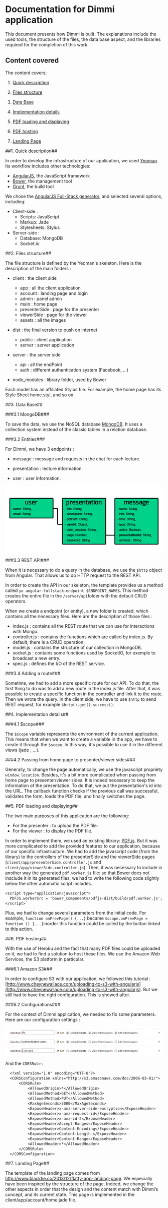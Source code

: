 Documentation for Dimmi application
===================================

This document presents how Dimmi is built. The explanations include the used tools, the structure of the files, the data base aspect, and the libraries required for the completion of this work.

## Content covered

The content covers:

1. [Quick description](#description)

2. [Files structure](#structure)

3. [Data Base](#db)

4. [Implementation details](#details)

5. [PDF loading and displaying](#loading)

6. [PDF hosting](#hosting)

7. [Landing Page](#landing)


##1. <a name="description"></a>Quick description##

In order to develop the infrastructure of our application, we used [Yeoman](http://yeoman.io). Its workflow includes other technologies:
* [AngularJS]( https://angularjs.org), the JavaScript framework
* [Bower](), the management tool
* [Grunt](), the build tool

We chose the [AngularJS Full-Stack generator](https://github.com/DaftMonk/generator-angular-fullstack), and selected several options, including:
* Client-side :
	* Scripts: JavaScript
	* Markup: Jade 
	* Stylesheets: Stylus
* Server-side :
	* Database: MongoDB 
	* Socket.io


##2. <a name="structure"></a>Files structure##

The file structure is defined by the Yeoman's skeleton. Here is the description of the main folders :

* client : the client side 
	* app : all the client application
	* account : landing page and login
	* admin : panel admin
	* main : home page
	* presenterSide : page for the presenter
    * viewerSide : page for the viewer
    * assets : all the images 
	
* dist : the final version to push on internet
    * public : client application
    * server : server application
	
* server : the server side 
    * api : all the endPoint 
    * auth : different authentication system (Facebook, ...)

* node_modules : library folder, used by Bower
	
Each model has an affiliated Stylus file. For example, the home page has its Style Sheet home.styl, and so on.


##3. <a name="db"></a>Data Base##

###3.1 MongoDB###

To save the data, we use the NoSQL database [MongoDB](http://www.mongodb.org/). It uses a collection system instead of the classic tables in a relation database.

###3.2 Entities###

For Dimmi, we have 3 endpoints : 

  * message : message and requests in the chat for each lecture.
  
  * presentation : lecture information.
  
  * user : user information.
  
<img src="https://github.com/Auriana/TWEB_Project1/blob/master/doc-img/entities.jpg" alt="entities" title="entities" align="center" />

###3.3 REST API###

When it is necessary to do a query in the database, we use the `$http` object from Angular. That allows us to do HTTP request to the REST API.

In order to create the API in our skeleton, the template provides us a method called `yo angular-fullstack:endpoint $ENDPOINT_NAME$`. 
This method creates the entire file in the `/server/api`folder with the default CRUD operators.

When we create a endpoint (or entity), a new folder is created, which contains all the necessary files. Here are the description of those files :

* index.js : contains all the REST route that we can use for interactions with Mongo.
* controller.js : contains the functions which are called by index.js. By default, there is a CRUD operation.
* model.js : contains the structure of our collection in MongoDB.
* socket.js : contains some functions used by SocketIO, for exemple to broadcast a new entry.
* spec.js : defines the I/O of the REST service.
  
###3.4 Adding a route###
 
Sometime, we had to add a more specific route for our API. To do that, the first thing to do was to add a new route in
the index.js file. After that, it was possible to create a specific function in the controller and link it to the route. Then we wrote the query.
In the client side, we have to use `$http` to send REST request, for example `$http().get().success()`.

	
##4. <a name="details"></a>Implementation details##

###4.1 $scope###

The `$scope` variable represents the environment of the current application. This means that when we want to create a variable in the app, 
we have to create it through the `$scope`. In this way, it's possible to use it in the different views (jade , ...).

###4.2 Passing from home page to presenter/viewer sides###

Generally, to change the page automatically, we use the javascript propriety `window.location`. Besides, it's a bit more complicated when passing from home page to presenter/viewer sides. It is indeed necessary to keep the information of the presentation. To do that, we put the presentation's id into the URL. The callback function checks if the previous call was successful, validates the form, loads the PDF file, and finally switches the page.


##5. <a name="loading"></a>PDF loading and displaying##

The two main purposes of this application are the following:
-	For the presenter : to upload the PDF file.
-	For the viewer : to display the PDF file.

In order to implement them, we used an existing library: [PDF.js](http://mozilla.github.io/pdf.js). But it was more complicated to add the provided features to our application, because of our specific infrastructure. We had to add the javascript code (from the library) to the controllers of the presenterSide and the viewerSide pages (`client/app/presenterSide.controller.js` and `client/app/viewerSide.controller.js`). Then, it was necessary to include in another way the generated `pdf.worker.js` file: so that Bower does not insclude it in its generated files, we had to write the following code slightly below the other automatic script includes.

```
<script type="application/javascript">
  PDFJS.workerSrc = 'bower_components/pdfjs-dist/build/pdf.worker.js';
</script>`

```

Plus, we had to change several parameters from the initial code. For example, `function onPrevPage() {...}` became `$scope.onPrevPage = function () {...]`inorder this function could be called by the button linked to this action. 


##6. <a name="hosting"></a>PDF hosting##

With the use of Heroku and the fact that many PDF files could be uploaded on it, we had to find a solution to host these files. We use the Amazon Web Services, the S3 platform in particular.

###6.1 Amazon S3###

In order to configure S3 with our application, we followed this tutorial : [http://www.cheynewallace.com/uploading-to-s3-with-angularjs](http://www.cheynewallace.com/uploading-to-s3-with-angularjs). But we still had to have the right configuration. This is showed after.
	
###6.2 Configurations###

For the context of Dimmi application, we needed to fix some parameters. Here are our configuration settings :

<img src="https://github.com/Auriana/TWEB_Project1/blob/master/doc-img/s3Config.PNG" alt="Config S3" title="Config S3" align="center" />

And the `CORSRule` :

```
  <?xml version="1.0" encoding="UTF-8"?>
  <CORSConfiguration xmlns="http://s3.amazonaws.com/doc/2006-03-01/">
      <CORSRule>
          <AllowedOrigin>*</AllowedOrigin>
          <AllowedMethod>GET</AllowedMethod>
          <AllowedMethod>PUT</AllowedMethod>
          <MaxAgeSeconds>3000</MaxAgeSeconds>
          <ExposeHeader>x-amz-server-side-encryption</ExposeHeader>
          <ExposeHeader>x-amz-request-id</ExposeHeader>
          <ExposeHeader>x-amz-id-2</ExposeHeader>
          <ExposeHeader>Accept-Ranges</ExposeHeader>
          <ExposeHeader>Content-Encoding</ExposeHeader>
          <ExposeHeader>Content-Length </ExposeHeader>
          <ExposeHeader>Content-Range</ExposeHeader>
          <AllowedHeader>*</AllowedHeader>
      </CORSRule>
  </CORSConfiguration>

```

##7. <a name="landing"></a>Landing Page##

The template of the landing page comes from http://www.blacktie.co/2013/12/flatty-app-landing-page. We especially have been inspired by the structure of the page. Indeed, we change the other aspects in order that the design and the content match with Dimmi’s concept, and its current state. This page is implemented in the client/app/account/home.jade file.